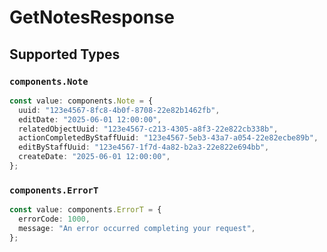 # GetNotesResponse


## Supported Types

### `components.Note`

```typescript
const value: components.Note = {
  uuid: "123e4567-8fc8-4b0f-8708-22e82b1462fb",
  editDate: "2025-06-01 12:00:00",
  relatedObjectUuid: "123e4567-c213-4305-a8f3-22e822cb338b",
  actionCompletedByStaffUuid: "123e4567-5eb3-43a7-a054-22e82ecbe89b",
  editByStaffUuid: "123e4567-1f7d-4a82-b2a3-22e822e694bb",
  createDate: "2025-06-01 12:00:00",
};
```

### `components.ErrorT`

```typescript
const value: components.ErrorT = {
  errorCode: 1000,
  message: "An error occurred completing your request",
};
```

